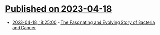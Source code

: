 # [Published on 2023-04-18](index.md)

* [2023-04-18, 18:25:00](https://science.slashdot.org/story/23/04/18/1350256/the-fascinating-and-evolving-story-of-bacteria-and-cancer?utm_source=rss1.0mainlinkanon&utm_medium=feed) - [The Fascinating and Evolving Story of Bacteria and Cancer](https://science.slashdot.org/story/23/04/18/1350256/the-fascinating-and-evolving-story-of-bacteria-and-cancer?utm_source=rss1.0mainlinkanon&utm_medium=feed)
